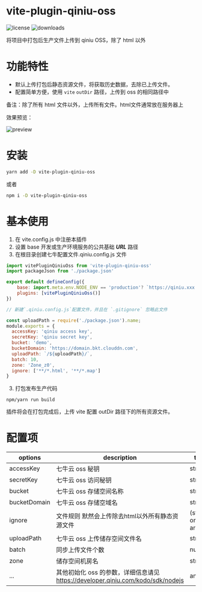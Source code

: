 vite-plugin-qiniu-oss
=======
![license](https://img.shields.io/npm/l/vite-plugin-ali-oss)
![downloads](https://img.shields.io/npm/dt/vite-plugin-ali-oss)

将项目中打包后生产文件上传到 qiniu OSS，除了 html 以外

# 功能特性

- 默认上传打包后静态资源文件，将获取历史数据，去除已上传文件。
- 配置简单方便，使用 `vite` `outDir` 路径，上传到 oss 的相同路径中

备注：除了所有 html 文件以外，上传所有文件。html文件通常放在服务器上

效果预览：

![preview](https://qiniu.other.cq-wnl.com/1672107090.jpg)

# 安装

```bash
yarn add -D vite-plugin-qiniu-oss
```

或者

```bash
npm i -D vite-plugin-qiniu-oss
```

# 基本使用

1. 在 vite.config.js 中注册本插件
2. 设置 base 开发或生产环境服务的公共基础 ***URL*** 路径
3. 在根目录创建七牛配置文件.qiniu.config.js 文件

```Javascript
import vitePluginQiniuOss from 'vite-plugin-qiniu-oss'
import packageJson from './package.json'

export default defineConfig({
	base: import.meta.env.NODE_ENV == 'production'? `https://qiniu.xxx.com/${packageJson.name}/`: `./`,, 
	plugins: [vitePluginQiniuOss()]
})

// 新建`.qiniu.config.js`配置文件，并且在 `.gitignore` 忽略此文件

const uploadPath = require('./package.json').name;
module.exports = {
  accessKey: 'qiniu access key',
  secretKey: 'qiniu secret key',
  bucket: 'demo',
  bucketDomain: 'https://domain.bkt.clouddn.com',
  uploadPath: `/${uploadPath}/`,
  batch: 10,
  zone: 'Zone_z0',
  ignore: ['**/*.html', '**/*.map']
}
```

3. 打包发布生产代码

```
npm/yarn run build
```

插件将会在打包完成后，上传 vite 配置 outDir 路径下的所有资源文件。

# 配置项

| options         | description                                             | type    | default       |
|-----------------|---------------------------------------------------------|---------|---------------|
| accessKey       | 七牛云 oss 秘钥                                          | string  |               |
| secretKey       | 七牛云 oss 访问秘钥                                      | string  |               |
| bucket          | 七牛云 oss 存储空间名称                                   | string  |               |
| bucketDomain    | 七牛云 oss 存储空域名                                 	  | string  |               |
| ignore      	  | 文件规则	默然会上传除去html以外所有静态资源文件           | (string or array)  |  `'**/*.html'` |
| uploadPath      | 七牛云 oss 上传储存空间文件名								| string  |               |
| batch           | 同步上传文件个数                                 		   | number | 10         	|
| zone            | 储存空间机房名                                             | string | `'Zone_z0'`    |
| ...             | 其他初始化 oss 的参数，详细信息请见 https://developer.qiniu.com/kodo/sdk/nodejs | any | |

